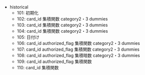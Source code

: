 - historical
  - 101: 初期化
  - 102: card_id 集積関数 category2・3 dummies 
  - 103: card_id 集積関数 category2・3 dummies 
  - 104: card_id 集積関数 category2・3 dummies 
  - 105: 日付け 
  - 106: card_id authorized_flag 集積関数 category2・3 dummies 
  - 107: card_id authorized_flag 集積関数 category2・3 dummies 
  - 108: card_id authorized_flag 集積暗数 category2・3 dummies 
  - 109: card_id authorized_flag 集積関数  
  - 110: card_id 集積関数